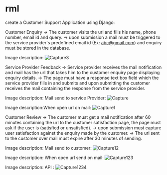 # rml
create a Customer Support Application using Django:



Customer Enquiry
-> The customer visits the url and fills his name, phone number, email id and query.
-> upon submission a mail must be triggered to the service provider's predefined email id (Ex: abc@gmail.com) and enquiry must be stored in the database.

Image description:
![Capture3](https://user-images.githubusercontent.com/43162312/114266903-a4d03a80-9a16-11eb-9101-d2f34041275c.JPG)

Service Provider Feedback
-> Service provider receives the mail notification and mail has the url that takes him to the customer enquiry page displaying enquiry details.
-> The page must have a response text box field which the service provider fills in and submits and upon submitting the customer receives the mail containing the response from the service provider.

Image description: Mail send to service Provider:
![Capture](https://user-images.githubusercontent.com/43162312/114266975-fb3d7900-9a16-11eb-9f4e-0dfbede6a39a.JPG)

Image description:When open url on mail:
![Capture1](https://user-images.githubusercontent.com/43162312/114267030-2e800800-9a17-11eb-88e2-bd0edeb27dd1.JPG)

Customer Review
-> The customer must get a mail notification after 60 minutes containing the url to the customer satisfaction page, the page must ask if the user is (satisfied or unsatisfied). 
-> upon submission must capture user satisfaction against the enquiry made by the customer.
-> The url sent to the customer over mail must expire after 30 minutes of sending.

Image description: Mail send to customer:
![Capture12](https://user-images.githubusercontent.com/43162312/114268758-7bb4a780-9a20-11eb-84fe-971c00328bd7.JPG)


Image description: When open url send on mail:
![Capture123](https://user-images.githubusercontent.com/43162312/114268829-d64e0380-9a20-11eb-851b-17fe92a35ef6.JPG)

Image description: API :
![Capture1234](https://user-images.githubusercontent.com/43162312/114268894-2af17e80-9a21-11eb-89f0-bc56b71b1ece.JPG)

